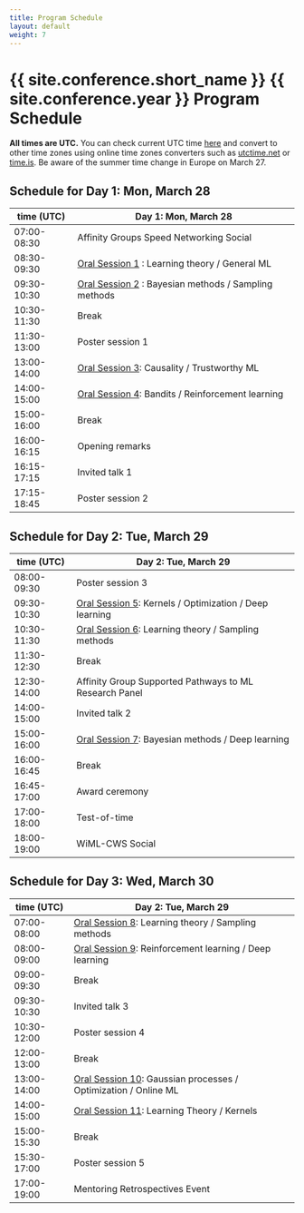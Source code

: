 ```yaml
---
title: Program Schedule
layout: default
weight: 7
---
```


# {{ site.conference.short_name }} {{ site.conference.year }} Program Schedule 

**All times are UTC.**
You can check current UTC time [here](https://www.utctime.net/)
and convert to other time zones using online time zones converters such as
[utctime.net](https://www.utctime.net/utc-time-zone-converter) or [time.is](https://time.is/UTC). 
Be aware of the summer time change in Europe on March 27.


## Schedule for Day 1: Mon, March 28

| time (UTC)  | **Day 1: Mon, March 28**                             |
--------------|------------------------------------------------------|
| 07:00-08:30 | Affinity Groups Speed Networking Social              |
| 08:30-09:30 | [Oral Session 1](orals.html) : Learning theory / General ML         |
| 09:30-10:30 | [Oral Session 2](orals.html) : Bayesian methods / Sampling methods  |
| 10:30-11:30 | Break                                                |
| 11:30-13:00 | Poster session 1                                     |
| 13:00-14:00 | [Oral Session 3](orals.html): Causality / Trustworthy ML           |
| 14:00-15:00 | [Oral Session 4](orals.html): Bandits / Reinforcement learning     |
| 15:00-16:00 | Break                                                |
| 16:00-16:15 | Opening remarks                                      |
| 16:15-17:15 | Invited talk 1                                       |
| 17:15-18:45 | Poster session 2                                     |


## Schedule for Day 2: Tue, March 29


| time (UTC)  |  **Day 2: Tue, March 29**                            |
|-------------|------------------------------------------------------|
|08:00-09:30| Poster session 3                                       |
|09:30-10:30| [Oral Session 5](orals.html): Kernels / Optimization / Deep learning |
|10:30-11:30| [Oral Session 6](orals.html): Learning theory / Sampling methods     |
|11:30-12:30| Break                                                  |
|12:30-14:00| Affinity Group Supported Pathways to ML Research Panel |
|14:00-15:00| Invited talk 2                                         |
|15:00-16:00| [Oral Session 7](orals.html): Bayesian methods / Deep learning       |
|16:00-16:45| Break                                                  |
|16:45-17:00| Award ceremony                                         |
|17:00-18:00| Test-of-time                                           |
|18:00-19:00| WiML-CWS Social                                        |


## Schedule for Day 3: Wed, March 30

| time (UTC)  | **Day 2: Tue, March 29**                                 |
|-------------|----------------------------------------------------------|
| 07:00-08:00 | [Oral Session 8](orals.html): Learning theory / Sampling methods       | 
| 08:00-09:00 | [Oral Session 9](orals.html): Reinforcement learning / Deep learning   |
| 09:00-09:30 | Break                                                    |
| 09:30-10:30 | Invited talk 3                                           |
| 10:30-12:00 | Poster session 4                                         |
| 12:00-13:00 | Break                                                    |
| 13:00-14:00 | [Oral Session 10](orals.html): Gaussian processes / Optimization / Online ML |
| 14:00-15:00 | [Oral Session 11](orals.html): Learning Theory / Kernels               |
| 15:00-15:30 | Break                                                    |
| 15:30-17:00 | Poster session 5                                         |
| 17:00-19:00 | Mentoring Retrospectives Event                           |
